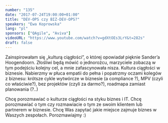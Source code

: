 ```yaml
---
number: "135"
date: "2017-07-24T19:00:00+01:00"
title: "DEV-OPS czy BIZ-DEV-OPS?"
speakers: "Ewa Koprowska"
lang: "pl"
sponsors: ["QAgile", "Aviva"]
videoURL: "https://www.youtube.com/watch?v=gdXtOEs3LrY&t=282s"
draft: false
---
```


Zainspirowałam się „kulturą ciągłości”, o której opowiadał pięknie Sander’a Hoogendoorn. Złośliwi będą mówić o jednorożcu, marzyciele zobaczą w tym podejściu kolejny cel, a mnie zafascynowała nisza. Kultura ciągłości w biznesie. Nabierzmy w płuca empatii do pełna i popatrzmy oczami kolegów z biznesu: krótsze cykle wytwórcze w biznesie (a compliance ?), MPV (czyli co właściwie?), bez projektów (czyli za darmo?), roadmapa zamiast planowania (?..)

Chcę porozmawiać o kulturze ciągłości na styku biznes i IT.
Chcę porozmawiać o tym czy rozmawiacie o tym ze swoim klientem lub partnerem w biznesie.
Chcę Was zapytać jakie miejsce zajmuje biznes w Waszych zespołach.
Porozmawiajmy :)

